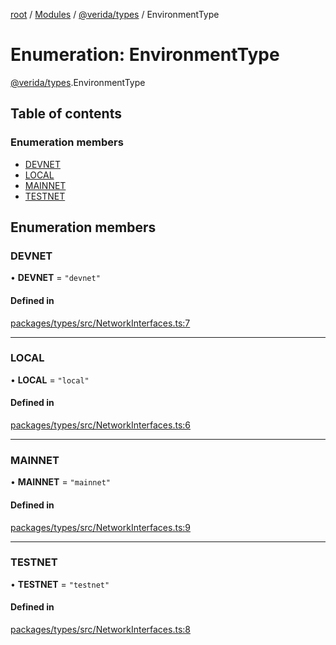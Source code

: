 [root](../README.md) / [Modules](../modules.md) / [@verida/types](../modules/verida_types.md) / EnvironmentType

# Enumeration: EnvironmentType

[@verida/types](../modules/verida_types.md).EnvironmentType

## Table of contents

### Enumeration members

- [DEVNET](verida_types.EnvironmentType.md#devnet)
- [LOCAL](verida_types.EnvironmentType.md#local)
- [MAINNET](verida_types.EnvironmentType.md#mainnet)
- [TESTNET](verida_types.EnvironmentType.md#testnet)

## Enumeration members

### DEVNET

• **DEVNET** = `"devnet"`

#### Defined in

[packages/types/src/NetworkInterfaces.ts:7](https://github.com/verida/verida-js/blob/5040472/packages/types/src/NetworkInterfaces.ts#L7)

___

### LOCAL

• **LOCAL** = `"local"`

#### Defined in

[packages/types/src/NetworkInterfaces.ts:6](https://github.com/verida/verida-js/blob/5040472/packages/types/src/NetworkInterfaces.ts#L6)

___

### MAINNET

• **MAINNET** = `"mainnet"`

#### Defined in

[packages/types/src/NetworkInterfaces.ts:9](https://github.com/verida/verida-js/blob/5040472/packages/types/src/NetworkInterfaces.ts#L9)

___

### TESTNET

• **TESTNET** = `"testnet"`

#### Defined in

[packages/types/src/NetworkInterfaces.ts:8](https://github.com/verida/verida-js/blob/5040472/packages/types/src/NetworkInterfaces.ts#L8)
